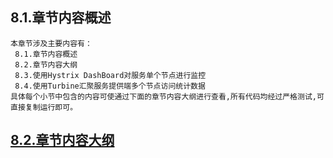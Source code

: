 
## 8.1.章节内容概述
    本章节涉及主要内容有：
     8.1.章节内容概述
     8.2.章节内容大纲
     8.3.使用Hystrix DashBoard对服务单个节点进行监控
     8.4.使用Turbine汇聚服务提供端多个节点访问统计数据
	具体每个小节中包含的内容可使通过下面的章节内容大纲进行查看,所有代码均经过严格测试,可直接复制运行即可。

## <a href="/enhance/markmap/backend/springcloud/springcloud-eureka/chapter/springcloud-eureka-outline5-chapter8.html" target="_blank">8.2.章节内容大纲</a>

<Markmap localtion="/enhance/markmap/backend/springcloud/springcloud-eureka/chapter/springcloud-eureka-outline5-chapter8.html" height="500rem"/>


